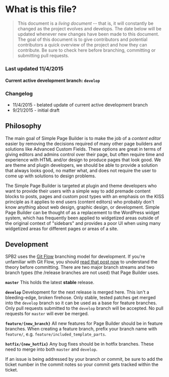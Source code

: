 # What is this file?

> This document is a _living document_ -- that is, it will constantly be changed as the project evolves and develops. The date below will be updated whenever new changes have been made to this document. The goal of this document is to give contributors and potential contributors a quick overview of the project and how they can contribute. Be sure to check here before branching, committing or submitting pull requests.

### Last updated 11/4/2015

#### Current active development branch: ```develop```

### Changelog

* 11/4/2015 - belated update of current active development branch
* 9/21/2015 - initial draft

## Philosophy

The main goal of Simple Page Builder is to make the job of a _content editor_ easier by removing the decisions required of many other page builders and solutions like Advanced Custom Fields. These options are great in terms of giving editors and admins control over their page, but often require time and experience with HTML and/or design to produce pages that look good. We are theme and plugin developers, we should be able to provide a solution that always looks good, no matter what, and does not require the user to come up with solutions to design problems.

The Simple Page Builder is targeted at plugin and theme developers who want to provide their users with a simple way to add premade content blocks to posts, pages and custom post types with an emphasis on the KISS principle as it applies to end users (content editors) who probably don't know anything about web design, graphic design, or development. Simple Page Builder can be thought of as a replacement to the WordPress widget system, which has frequently been applied to widgetized areas outside of the original context of "sidebars" and provides a poor UI when using many widgetized areas for different pages or areas of a site.

## Development

SPB2 uses the [Git Flow](http://nvie.com/posts/a-successful-git-branching-model/) branching model for development. If you're unfamiliar with Git Flow, you should [read that post now](http://nvie.com/posts/a-successful-git-branching-model/) to understand the theory before committing. There are two major branch streams and two branch types (the /release branches are not used) that Page Builder uses.

**```master```** This holds the latest **stable** release.

**```develop```** Development for the next release is merged here. This isn't a bleeding-edge, broken firehose. Only stable, tested patches get merged into the ```develop``` branch so it can be used as a base for feature branches. Only pull requests submitted to the ```develop``` branch will be accepted. No pull requests for ```master``` will ever be merged.

**```feature/{new_branch}```** All new features for Page Builder should be in feature branches. When creating a feature branch, prefix your branch name with ```feature/```, e.g. ```feature/included_template_parts```.

**```hotfix/{new_hotfix}```** Any bug fixes should be in hotfix branches. These need to merge into both ```master``` and ```develop```.

If an issue is being addressed by your branch or commit, be sure to add the ticket number in the commit notes so your commit gets tracked within the ticket.
